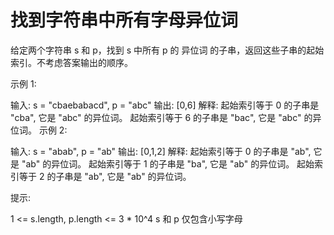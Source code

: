 # 找到字符串中所有字母异位词

给定两个字符串 s 和 p，找到 s 中所有 p 的
异位词
 的子串，返回这些子串的起始索引。不考虑答案输出的顺序。

示例 1:

输入: s = "cbaebabacd", p = "abc"
输出: [0,6]
解释:
起始索引等于 0 的子串是 "cba", 它是 "abc" 的异位词。
起始索引等于 6 的子串是 "bac", 它是 "abc" 的异位词。
 示例 2:

输入: s = "abab", p = "ab"
输出: [0,1,2]
解释:
起始索引等于 0 的子串是 "ab", 它是 "ab" 的异位词。
起始索引等于 1 的子串是 "ba", 它是 "ab" 的异位词。
起始索引等于 2 的子串是 "ab", 它是 "ab" 的异位词。

提示:

1 <= s.length, p.length <= 3 \* 10^4
s 和 p 仅包含小写字母
